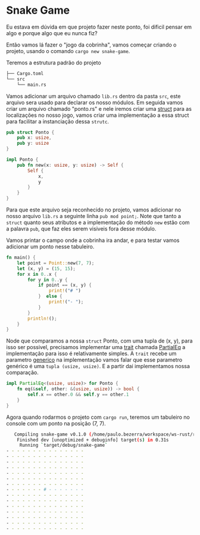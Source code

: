 # Snake Game

Eu estava em dúvida em que projeto fazer neste ponto, foi dificil pensar em algo e porque algo que eu nunca fiz?

Então vamos lá fazer o "jogo da cobrinha", vamos começar criando o projeto, usando o comando `cargo new snake-game`.

Teremos a estrutura padrão do projeto

```bash
├── Cargo.toml
└── src
    └── main.rs
```

Vamos adicionar um arquivo chamado `lib.rs` dentro da pasta `src`, este arquivo sera usado para declarar os nosso módulos. Em seguida vamos criar um arquivo chamado "ponto.rs" e nele iremos criar uma [struct](./01-structs.md) para as localizações no nosso jogo, vamos criar uma implementação a essa struct para facilitar a instanciação dessa `strutc`.

```rust
pub struct Ponto {
    pub x: usize,
    pub y: usize
}

impl Ponto {
    pub fn new(x: usize, y: usize) -> Self {
        Self {
            x,
            y
        }
    }
}
```

Para que este arquivo seja reconhecido no projeto, vamos adicionar no nosso arquivo `lib.rs` a seguinte linha `pub mod point;`. Note que tanto a `struct` quanto seus atributos e a implementação do método `new` estão com a palavra `pub`, que faz eles serem visiveis fora desse módulo.

Vamos printar o campo onde a cobrinha ira andar, e para testar vamos adicionar um ponto nesse tabuleiro.

```rust
fn main() {
    let point = Point::new(7, 7);
    let (x, y) = (15, 15);
    for x in 0..x {
        for y in 0..y {
            if point == (x, y) {
                print!("# ")
            }  else {
                print!("- ");   
            }
        }
        println!();
    }
}

```

Node que comparamos a nossa `struct` Ponto, com uma tupla de (x, y), para isso ser possivel, precisamos implementar uma [trait](./06-traits.md) chamada [PartialEq](https://doc.rust-lang.org/std/cmp/trait.PartialEq.html) a implementação para isso é relativamente simples. A `trait` recebe um parametro [generico](./05-generics.md) na implementação vamos falar que esse parametro genérico é uma `tupla (usize, usize)`. E a partir dai implementamos nossa comparação.

```rust
impl PartialEq<(usize, usize)> for Ponto {
    fn eq(&self, other: &(usize, usize)) -> bool {
        self.x == other.0 && self.y == other.1
    }
}
```

Agora quando rodarmos o projeto com `cargo run`, teremos um tabuleiro no console com um ponto na posição (7, 7).

```bash
   Compiling snake-game v0.1.0 (/home/paulo.bezerra/workspace/ws-rust/rust4noobs/projects/snake-game)
    Finished dev [unoptimized + debuginfo] target(s) in 0.31s
     Running `target/debug/snake-game`
- - - - - - - - - - - - - - - 
- - - - - - - - - - - - - - - 
- - - - - - - - - - - - - - - 
- - - - - - - - - - - - - - - 
- - - - - - - - - - - - - - - 
- - - - - - - - - - - - - - - 
- - - - - - - - - - - - - - - 
- - - - - - - # - - - - - - - 
- - - - - - - - - - - - - - - 
- - - - - - - - - - - - - - - 
- - - - - - - - - - - - - - - 
- - - - - - - - - - - - - - - 
- - - - - - - - - - - - - - - 
- - - - - - - - - - - - - - - 
- - - - - - - - - - - - - - -
```